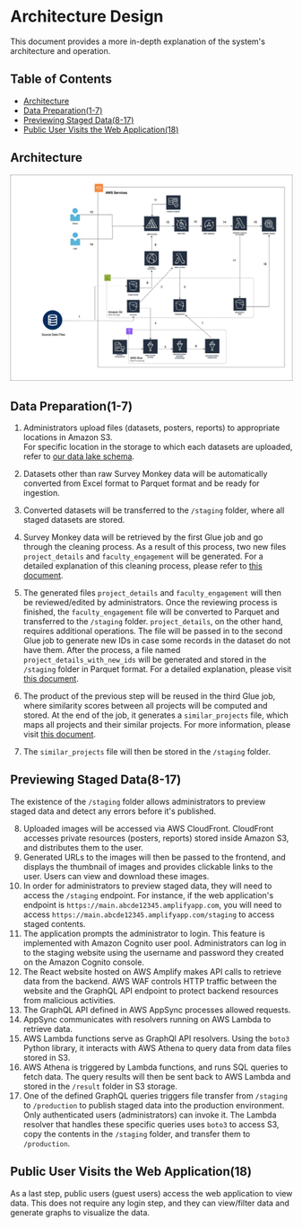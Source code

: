 # Architecture Design
This document provides a more in-depth explanation of the system's architecture and operation.

## Table of Contents
- [Architecture](#architecture) 
- [Data Preparation(1-7)](#data-preparation1-7)
- [Previewing Staged Data(8-17)](#previewing-staged-data8-17)
- [Public User Visits the Web Application(18)](#public-user-visits-the-web-application18)

## Architecture
![Architecture Design](./images/architecture-diagram.jpg)

## Data Preparation(1-7)

1. Administrators upload files (datasets, posters, reports) to appropriate locations in Amazon S3.\
    For specific location in the storage to which each datasets are uploaded, refer to [our data lake schema]().
2. Datasets other than raw Survey Monkey data will be automatically converted from Excel format to Parquet format and be ready for ingestion.
3. Converted datasets will be transferred to the `/staging` folder, where all staged datasets are stored.

4. Survey Monkey data will be retrieved by the first Glue job and go through the cleaning process. As a result of this process, two new files `project_details` and `faculty_engagement` will be generated. For a detailed explanation of this cleaning process, please refer to [this document](./glue-data-processing/1_of_3_raw-data-cleaning.md).
5. The generated files `project_details` and `faculty_engagement` will then be reviewed/edited by administrators. Once the reviewing process is finished, the `faculty_engagement` file will be converted to Parquet and transferred to the `/staging` folder. `project_details`, on the other hand, requires additional operations. The file will be passed in to the second Glue job to generate new IDs in case some records in the dataset do not have them. After the process, a file named `project_details_with_new_ids` will be generated and stored in the `/staging` folder in Parquet format. For a detailed explanation, please visit [this document](./glue-data-processing/2_of_3_similar-projects-data-preparation.md).
6. The product of the previous step will be reused in the third Glue job, where similarity scores between all projects will be computed and stored. At the end of the job, it generates a `similar_projects` file, which maps all projects and their similar projects. For more information, please visit [this document](./glue-data-processing/3_of_3_generating-similar-projects-database.md).
7. The `similar_projects` file will then be stored in the `/staging` folder.

## Previewing Staged Data(8-17)
The existence of the `/staging` folder allows administrators to preview staged data and detect any errors before it's published.

8. Uploaded images will be accessed via AWS CloudFront. CloudFront accesses private resources (posters, reports) stored inside Amazon S3, and distributes them to the user.
9. Generated URLs to the images will then be passed to the frontend, and displays the thumbnail of images and provides clickable links to the user. Users can view and download these images.
10. In order for administrators to preview staged data, they will need to access the `/staging` endpoint. For instance, if the web application's endpoint is `https://main.abcde12345.amplifyapp.com`, you will need to access `https://main.abcde12345.amplifyapp.com/staging` to access staged contents. 
11. The application prompts the administrator to login. This feature is implemented with Amazon Cognito user pool. Administrators can log in to the staging website using the username and password they created on the Amazon Cognito console.
12. The React website hosted on AWS Amplify makes API calls to retrieve data from the backend. AWS WAF controls HTTP traffic between the website and the GraphQL API endpoint to protect backend resources from malicious activities. 
13. The GraphQL API defined in AWS AppSync processes allowed requests. 
14. AppSync communicates with resolvers running on AWS Lambda to retrieve data.
15. AWS Lambda functions serve as GraphQl API resolvers. Using the `boto3` Python library, it interacts with AWS Athena to query data from data files stored in S3.
16. AWS Athena is triggered by Lambda functions, and runs SQL queries to fetch data. The query results will then be sent back to AWS Lambda and stored in the `/result` folder in S3 storage.
17. One of the defined GraphQL queries triggers file transfer from `/staging` to `/production` to publish staged data into the production environment. Only authenticated users (administrators) can invoke it. The Lambda resolver that handles these specific queries uses `boto3` to access S3, copy the contents in the `/staging` folder, and transfer them to `/production`.

## Public User Visits the Web Application(18)
As a last step, public users (guest users) access the web application to view data. This does not require any login step, and they can view/filter data and generate graphs to visualize the data.
